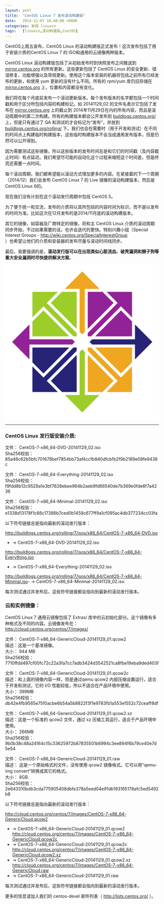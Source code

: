 ```yaml
---
layout: post
title:	"CentOS Linux 7 发布滚动构建版"
date:	2014-12-07 10:40:00 +0800 
categories:	新闻 linuxcn 
tags:	[linuxcn,滚动构建版,CentOS]
---
```



CentOS上周五宣布，CentOS Linux 的滚动构建版正式发布！这次发布包括了用于安装介质的CentOS Linux 7 的 ISO和通用的云镜像两种版本。


CentOS Linux 滚动构建版包括了从初始发布时到快照发布之间推送到 [mirror.centos.org](http://mirror.centos.org) 的所有更新。这些更新包括了 CentOS Linux 的安全更新、错误修复、功能增强以及常规更新。使用这个版本安装的机器将包括之前所有已经发布的更新，和使用 yum 更新的没有什么不同。所有的 rpm/yum 库仍旧存储在 [mirror.centos.org](http://mirror.centos.org) 上，位置和内容都没有变化。


我们将在每个月底前发布一个滚动更新版本。每个发布版本的名字都包括一个时间戳和用于区分所包括内容的构建标记。如 20141129\_02 的文件名表示它包括了发布在 [mirror.centos.org](http://mirror.centos.org) 上的截止到 2014年11月29日在内的所有内容，而且是滚动周期中的第二次构建。所有的构建版本都会公开发布到 [buildlogs.centos.org/](http://buildlogs.centos.org/) 上，但是只有通过了 QA 和测试的才会标记为“发布”，并放到 [buildlogs.centos.org/rolling/](http://buildlogs.centos.org/rolling/) 下。我们也会在需要时（用于开发和测试）在不同的时间点上构建临时构建版本，这些临时构建版本不会当成通用发布版本，但是仍然可以公开得到。


因为需要测试这些镜像，所以这些版本的发布时间总是和它们的时间戳（及内容截止时间）有点延迟。我们希望尽可能的自动化这个过程来缩短这个时间差，但是终究还需要一点时间。


每个滚动周期，我们都希望能以滚动方式增加更多的内容。在紧接着的下一个周期（2014/12）我们会发布 CentOS Linux 7 的 Live 镜像的滚动构建版本，然后是 CentOS Linux 6的。


现在我们没有计划在这个滚动发行周期中包括 CentOS 5。


为了便于统一和交流，发布的介质将以其所包括的内容时间为标识，而不是以发布的时间为准。比如这次在12月发布的是2014/11月底的滚动构建版本。


其它的镜像，如容器及厂商特定的镜像，将和主 CentOS Linux 介质的滚动周期同步开始，不过如果需要的话，也许会迭代的更快。特别兴趣小组（Special Interest Groups - <http://wiki.centos.org/SpecialInterestGroup>   
）也希望让他们的介质和安装器的发布尽量与滚动时间线同步。 


最后，我要强调的是，**滚动发行版可以在出现类似心脏流血、破壳漏洞和狮子狗等重大安全漏洞时尽快提供解决方案**。


![](/Asserts/Images/album/201407/09/104559risei9g95hrarm1e.png)




---


### CentOS Linux 发行版安装介质:


文件： CentOS-7-x86\_64-DVD-20141129\_02.iso  
Sha256校验： 85a46c62b5bfc701678bef7854bb73af4ccfb840dfcbfb2f9b2189e08fe9438c


文件： CentOS-7-x86\_64-Everything-20141129\_02.iso  
Sha256校验： f9fdd8b12c9529a1e3bf7628ebee964b2aeb9fd66540de7b369e0fde6f7a4236


文件： CentOS-7-x86\_64-Minimal-20141129\_02.iso  
Sha256校验：e1338d13178f1c66c17386b7ced0b1459c677ff9a1cf095ac4db377234cc03fa


以下符号链接总是指向最新的滚动发行版本：


<http://buildlogs.centos.org/rolling/7/isos/x86_64/CentOS-7-x86_64-DVD.iso>   
- -> CentOS-7-x86\_64-DVD-20141129\_02.iso


<http://buildlogs.centos.org/rolling/7/isos/x86_64/CentOS-7-x86_64-Everything.iso>   
- -> CentOS-7-x86\_64-Everything-20141129\_02.iso


<http://buildlogs.centos.org/rolling/7/isos/x86_64/CentOS-7-x86_64-Minimal.iso>- -> CentOS-7-x86\_64-Minimal-20141129\_02.iso


每次测试通过并发布后，这些符号链接都会指向到最新的滚动发行版本。


### 云和实例镜像：


CentOS Linux 7 通用云镜像包括了 Extras/ 库中的云初始化部分。这个镜像有多种格式及不同的内容。云镜像发布在： <http://cloud.centos.org/centos/7/images/> 


文件： CentOS-7-x86\_64-GenericCloud-20141129\_01.qcow2  
描述：这是一个基准镜像。  
大小： 944 MB  
Sha256校验： 7710ffdd497cf00fc72c22a3fa7cc7adb3424d3542521ca8fbe19eba9ded403f


文件： CentOS-7-x86\_64-GenericCloud-20141129\_01.qcow2c  
描述：和上面的镜像内容一样，但是通过qemu qcow2 内部压缩设置运行，适合于开发和测试，它的 I/O 性能较低，所以不适合在产品环境中使用。  
大小： 399MB  
Sha256校验：db42e4fb9565e75f0acbe6b54a5b8822f3f1e9783fb1a553e1552c72ceaff8df


文件： CentOS-7-x86\_64-GenericCloud-20141129\_01.qcow2.xz  
描述：这是一个标准的 qcow2 文件，通过 xz 压缩工具运行，适合于产品环境中使用。  
大小： 266MB  
Sha256校验：9b0b38c48a24164c15c33625972b87835501b6994c3ee894f6b79ce40e7d5e54


文件： CentOS-7-x86\_64-GenericCloud-20141129\_01.raw  
描述： 这是一个原始格式的文件，没有使用 qcow2 镜像格式。它可以用“qemu-img convert”转换成其它的格式。  
大小： 8GB.  
Sha256校验：2e643310bdb3cda775905408dbfe378a5eed04e91db193165178afc5ed5492b8


以下符号链接总是指向最新的滚动发行版本：


<http://cloud.centos.org/centos/7/images/CentOS-7-x86_64-GenericCloud.qcow2>   
- -> CentOS-7-x86\_64-GenericCloud-20141129\_01.qcow2  
<http://cloud.centos.org/centos/7/images/CentOS-7-x86_64-GenericCloud.qcow2c>   
- -> CentOS-7-x86\_64-GenericCloud-20141129\_01.qcow2c  
<http://cloud.centos.org/centos/7/images/CentOS-7-x86_64-GenericCloud.qcow2.xz>   
- -> CentOS-7-x86\_64-GenericCloud-20141129\_01.qcow2.xz  
<http://cloud.centos.org/centos/7/images/CentOS-7-x86_64-GenericCloud.raw>   
- -> CentOS-7-x86\_64-GenericCloud-20141129\_01.raw


每次测试通过并发布后，这些符号链接都会指向到最新的滚动发行版本。


更多的信息请加入我们的 centos-devel 邮件列表（ <http://lists.centos.org/> ）。
